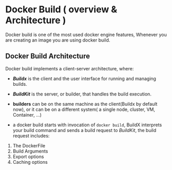 # Docker Build ( overview & Architecture )

Docker build is one of the most used docker engine features, Whenever you are creating an image you are using docker build.

## Docker Build Architecture 
 Docker build implements a client-server architecture, where:
 * ***Buildx*** is the client and the user interface for running and managing builds.
 
 * ***BuildKit*** is the server, or builder, that handles the build execution.
 
 * **builders** can be on the same machine as the client(Buildx by default now), or it can be on a different system( a single node, cluster, VM, Container, ...)

 * a docker build starts with invocation of `docker build`, BuildX interprets your build command and sends a build request to *BuildKit*, the build request includes:
  1. The DockerFile
  2. Build Arguments
  3. Export options
  4. Caching options
